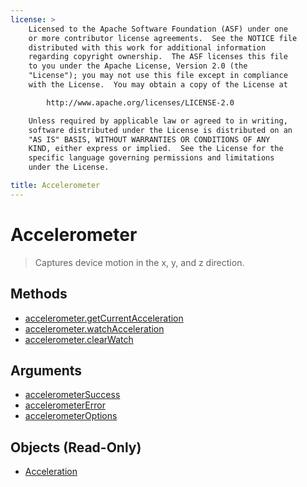 ```yaml
---
license: >
    Licensed to the Apache Software Foundation (ASF) under one
    or more contributor license agreements.  See the NOTICE file
    distributed with this work for additional information
    regarding copyright ownership.  The ASF licenses this file
    to you under the Apache License, Version 2.0 (the
    "License"); you may not use this file except in compliance
    with the License.  You may obtain a copy of the License at

        http://www.apache.org/licenses/LICENSE-2.0

    Unless required by applicable law or agreed to in writing,
    software distributed under the License is distributed on an
    "AS IS" BASIS, WITHOUT WARRANTIES OR CONDITIONS OF ANY
    KIND, either express or implied.  See the License for the
    specific language governing permissions and limitations
    under the License.

title: Accelerometer
---
```


Accelerometer
=============

> Captures device motion in the x, y, and z direction.

Methods
-------

- [accelerometer.getCurrentAcceleration](accelerometer.getCurrentAcceleration.html)
- [accelerometer.watchAcceleration](accelerometer.watchAcceleration.html)
- [accelerometer.clearWatch](accelerometer.clearWatch.html)

Arguments
---------

- [accelerometerSuccess](parameters/accelerometerSuccess.html)
- [accelerometerError](parameters/accelerometerError.html)
- [accelerometerOptions](parameters/accelerometerOptions.html)

Objects (Read-Only)
-------------------

- [Acceleration](acceleration/acceleration.html)